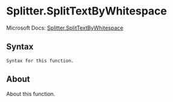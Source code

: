 ---
---

# Splitter.SplitTextByWhitespace

Microsoft Docs: [Splitter.SplitTextByWhitespace](https://docs.microsoft.com/en-us/powerquery-m/splitter-splittextbywhitespace)

## Syntax

```
Syntax for this function.
```

## About

About this function.

